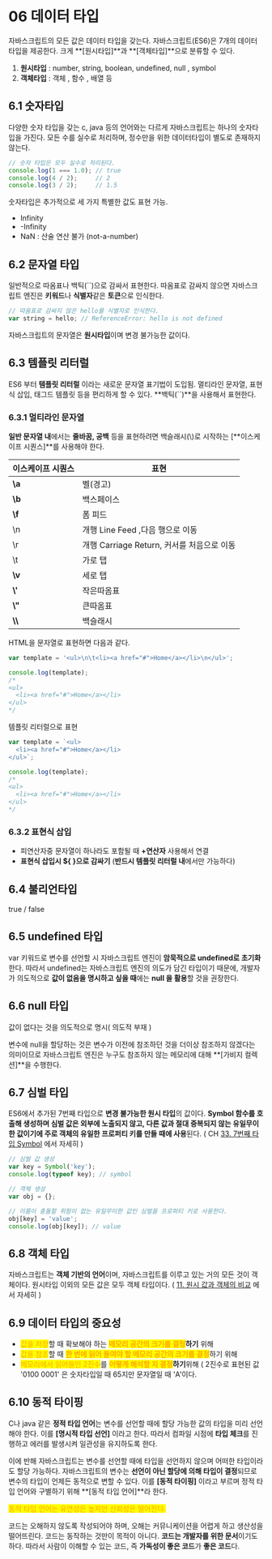 # 06 데이터 타입

자바스크립트의 모든 값은 데이터 타입을 갖는다. 자바스크립트(ES6)은 7개의 데이터타입을 제공한다. 크게 **\[원시타입]**과 **\[객체타입]**으로 분류할 수 있다.&#x20;

1. **원시타입** : number, string, boolean, undefined, null , symbol&#x20;
2. **객체타입** : 객체 , 함수 , 배열 등&#x20;

## 6.1 숫자타입

다양한 숫자 타입을 갖는 c, java 등의 언어와는 다르게 자바스크립트는 하나의 숫자타입을 가진다. 모든 수를 실수로 처리하며, 정수만을 위한 데이터타입이 별도로 존재하지 않는다.&#x20;

```javascript
// 숫자 타입은 모두 실수로 처리된다.
console.log(1 === 1.0); // true
console.log(4 / 2);     // 2
console.log(3 / 2);     // 1.5
```

숫자타입은 추가적으로 세 가지 특별한 값도 표현 가능.

* Infinity&#x20;
* \-Infinity
* NaN : 산술 연산 불가 (not-a-number)

## 6.2 문자열 타입

일반적으로 따옴표나 백틱(\`\`)으로 감싸서 표현한다. 따옴표로 감싸지 않으면 자바스크립트 엔진은 **키워드**나 **식별자**같은 **토큰**으로 인식한다.

```javascript
// 따옴표로 감싸지 않은 hello를 식별자로 인식한다.
var string = hello; // ReferenceError: hello is not defined
```

자바스크립트의 문자열은 **원시타입**이며 변경 불가능한 값이다.&#x20;

## 6.3 템플릿 리터럴

ES6 부터 **템플릿 리터럴** 이라는 새로운 문자열 표기법이 도입됨. 멀티라인 문자열, 표현식 삽입, 태그드 템플릿 등을 편리하게 할 수 있다. **백틱(\`\`)**을 사용해서 표현한다.

### 6.3.1 멀티라인 문자열

**일반 문자열 내**에서는 **줄바꿈, 공백** 등을 표현하려면 백슬래시(\\)로 시작하는 \[**이스케이프 시퀀스]**를 사용해야 한다.&#x20;

| 이스케이프 시퀀스 | 표현                              |
| --------- | ------------------------------- |
| **\a**    | 벨(경고)                           |
| **\b**    | 백스페이스                           |
| **\f**    | 폼 피드                            |
| \n        | 개행 Line Feed ,다음 행으로 이동         |
| \r        | 개행 Carriage Return, 커서를 처음으로 이동 |
| \t        | 가로 탭                            |
| **\v**    | 세로 탭                            |
| **\\'**   | 작은따옴표                           |
| **\\"**   | 큰따옴표                            |
| **\\\\**  | 백슬래시                            |

HTML을 문자열로 표현하면 다음과 같다.

```javascript
var template = '<ul>\n\t<li><a href="#">Home</a></li>\n</ul>';

console.log(template);
/*
<ul>
  <li><a href="#">Home</a></li>
</ul>
*/
```

템플릿 리터럴으로 표현&#x20;

```javascript
var template = `<ul>
  <li><a href="#">Home</a></li>
</ul>`;

console.log(template);
/*
<ul>
  <li><a href="#">Home</a></li>
</ul>
*/
```

### 6.3.2 표현식 삽입&#x20;

* 피연산자중 문자열이 하나라도 포함될 때 **+연산자** 사용해서 연결
* **표현식 삽입시 ${ }으로 감싸기** (**반드시 템플릿 리터럴 내**에서만 가능하다)

## 6.4 불리언타입

true / false

## 6.5 undefined 타입

var 키워드로 변수를 선언할 시 자바스크립트 엔진이 **암묵적으로 undefined로 초기화**한다. 따라서 undefined는 자바스크립트 엔진의 의도가 담긴 타입이기 때문에, 개발자가 의도적으로 **값이 없음을 명시하고 싶을 때**에는 **null 을 활용**할 것을 권장한다.

## 6.6 null 타입

값이 없다는 것을 의도적으로 명시( 의도적 부재 )&#x20;

변수에 null을 할당하는 것은 변수가 이전에 참조하던 것을 더이상 참조하지 않겠다는 의미이므로 자바스크립트 엔진은 누구도 참조하지 않는 메모리에 대해 **\[가비지 컬렉션]**을 수행한다.

## 6.7 심벌 타입&#x20;

ES6에서 추가된 7번째 타입으로 **변경 불가능한 원시 타입**의 값이다. **Symbol 함수를 호출해 생성하며 심벌 값은 외부에 노출되지 않고, 다른 값과 절대 중복되지 않는 유일무이한 값이기에 주로 객체의 유일한 프로퍼티 키를 만들 때에 사용**된다. ( CH [33. 7번째 타입 Symbol](33.-7-symbol.md) 에서 자세히 )

```javascript
// 심벌 값 생성
var key = Symbol('key');
console.log(typeof key); // symbol

// 객체 생성
var obj = {};

// 이름이 충돌할 위험이 없는 유일무이한 값인 심벌을 프로퍼티 키로 사용한다.
obj[key] = 'value';
console.log(obj[key]); // value
```

## 6.8 객체 타입&#x20;

자바스크립트는 **객체 기반의 언어**이며, 자바스크립트를 이루고 있는 거의 모든 것이 객체이다. 원시타입 이외의 모든 값은 모두 객체 타입이다. ( [11. 원시 값과 객체의 비교](11.md) 에서 자세히 )

## 6.9 데이터 타입의 중요성&#x20;

* <mark style="color:orange;">값을 저장</mark>할 때 확보해야 하는 <mark style="color:orange;">**메모리 공간의 크기를 결정**</mark>**하기** 위해
* <mark style="color:orange;">값을 참조</mark>할 때 <mark style="color:orange;">**한 번에 읽어 들여야 할 메모리 공간의 크기를 결정**</mark>하기 위해
* <mark style="color:orange;">메모리에서 읽어들인 2진수</mark>를 <mark style="color:orange;">**어떻게 해석할 지 결정**</mark>**하기**위해 ( 2진수로 표현된 값 '0100 0001' 은 숫자타입일 때 65지만 문자열일 때 'A'이다.

## 6.10 동적 타이핑&#x20;

C나 java 같은 **정적 타입 언어**는 변수를 선언할 때에 할당 가능한 값의 타입을 미리 선언해야 한다. 이를 **\[명시적 타입 선언]** 이라고 한다. 따라서 컴파일 시점에 **타입 체크**를 진행하고 에러를 발생시켜 일관성을 유지하도록 한다.&#x20;

이에 반해 자바스크립트는 변수를 선언할 때에 타입을 선언하지 않으며 어떠한 타입이라도 할당 가능하다. 자바스크립트의 변수는 **선언이 아닌 할당에 의해 타입이 결정**되므로 변수의 타입이 언제든 동적으로 변할 수 있다. 이를 **\[동적 타이핑]** 이라고 부르며 정적 타입 언어와 구별하기 위해 **\[동적 타입 언어]**라 한다.

<mark style="color:orange;">동적 타입 언어는 유연성은 높지만 신뢰성은 떨어진다.</mark>&#x20;

코드는 오해하지 않도록 작성되어야 하며, 오해는 커뮤니케이션을 어렵게 하고 생산성을 떨어뜨린다. 코드는 동작하는 것만이 목적이 아니다. **코드는 개발자를 위한 문서**이기도 하다. 따라서 사람이 이해할 수 있는 코드, 즉 **가독성이 좋은 코드**가 **좋은 코드**다.&#x20;





